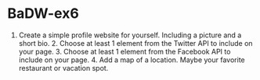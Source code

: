 BaDW-ex6
========

1. Create a simple profile website for yourself.  Including a picture and a short bio. 2. Choose at least 1 element from the Twitter API  to include on your page.  3. Choose at least 1 element from the Facebook  API to include on your page. 4. Add a map of a location. Maybe your favorite  restaurant or vacation spot.

